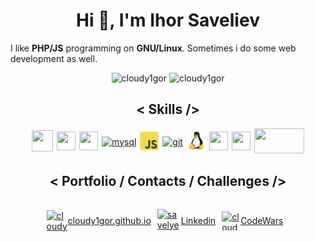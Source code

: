 <h1 align="center">Hi 👋, I'm Ihor Saveliev</h1>

I like **PHP/JS** programming on **GNU/Linux**. Sometimes i do some web development as well.

<!-- ![Screenshot](screenshot.png) -->
  <div align="center">
  <img width="38%" src="https://github-readme-stats.vercel.app/api/top-langs?username=cloudy1gor&show_icons=true&locale=en&layout=compact" alt="cloudy1gor" />
<img width="50%" src="https://github-readme-stats.vercel.app/api?username=cloudy1gor&show_icons=true&locale=en" alt="cloudy1gor" />
  </div>

<h2 align="center" >
  <span style="color:#006400;"></span>
  < Skills />
 </h2>

<div style="display:flex;align-items:center;justify-content: center;">
  <a href="https://www.php.net" target="_blank" style="margin-right:6px;" rel="noreferrer"> <img src="https://www.svgrepo.com/show/452088/php.svg"  width="34" height="34"/>
  <a href="https://symfony.com/" target="_blank" style="margin-right:6px;" rel="noreferrer"> <img src="https://www.vectorlogo.zone/logos/symfony/symfony-icon.svg"  width="30" height="30"/>
  <a href="https://codex.wordpress.org/Main_Page" target="_blank" style="margin-right:6px;" rel="noreferrer"> <img src="https://www.vectorlogo.zone/logos/wordpress/wordpress-icon.svg"   width="30" height="30"/>
  <a href="https://www.mysql.com/" target="_blank" style="margin-right:6px;" rel="noreferrer"> <img src="https://www.svgrepo.com/show/221326/mysql.svg" alt="mysql" width="30" height="30"/> </a>
  <a href="https://developer.mozilla.org/en-US/docs/Web/JavaScript" target="_blank" style="margin-right:6px;" rel="noreferrer"> <img src="https://raw.githubusercontent.com/devicons/devicon/master/icons/javascript/javascript-original.svg" alt="javascript" width="30" height="30"/></a>
  <a href="https://git-scm.com/" target="_blank" style="margin-right:6px;" rel="noreferrer"> <img src="https://www.vectorlogo.zone/logos/git-scm/git-scm-icon.svg" alt="git" width="30" height="30"/> </a>
  <a href="https://www.linux.org/" target="_blank" style="margin-right:6px;" rel="noreferrer"> <img src="https://raw.githubusercontent.com/devicons/devicon/master/icons/linux/linux-original.svg" alt="linux" width="30" height="30"/> </a>
  <a href="https://www.gnu.org/software/bash/" target="_blank" style="margin-right:6px;" rel="noreferrer"> <img src="https://www.vectorlogo.zone/logos/gnu_bash/gnu_bash-icon.svg"   width="30" height="30"/> 
  <a href="https://www.sass-lang.com/" target="_blank" style="margin-right:6px;" rel="noreferrer"> <img src="https://www.vectorlogo.zone/logos/sass-lang/sass-lang-icon.svg"   width="30" height="30"/> 
  <a href="https://pugjs.org/language/mixins.html" target="_blank" rel="noreferrer"> <img src="https://www.vectorlogo.zone/logos/pugjs/pugjs-ar21.svg
  "   width="80" height="40"/> 
  </a>
</div>

<h2 align="center" >
  < Portfolio / Contacts / Сhallenges />
 </h2>

<div style="display:flex;flex-wrap:wrap;align-items:center;justify-content: center;">
  
  <a style="display:flex;flex-wrap:wrap;flex-direction:row;align-items:center;justify-content: center;margin-right:10px;" href="https://www.codewars.com/users/cloudy1gor" target="blank"><img align="center" src="https://www.svgrepo.com/show/525044/star-circle.svg" alt="cloudy1gor" height="34" width="34" /> cloudy1gor.github.io</a>

  <a style="display:flex;flex-wrap:wrap;flex-direction:row;align-items:center;justify-content: center;margin-right:10px;" href="https://www.linkedin.com/in/ihor-savelyev-68a7681ba" target="blank" style="margin-right:10px;"><img align="center" src="https://www.svgrepo.com/show/360538/linkedin-circle.svg" alt="savelyev" height="38" width="38" /> Linkedin</a>

  <a style="display:flex;flex-wrap:wrap;flex-direction:row;align-items:center;justify-content: center;margin-right:10px;" href="https://www.codewars.com/users/cloudy1gor" target="blank"><img align="center" src="https://www.svgrepo.com/show/305890/codewars.svg" alt="cloudy1gor" height="30" width="30" /> CodeWars</a>

</div>
